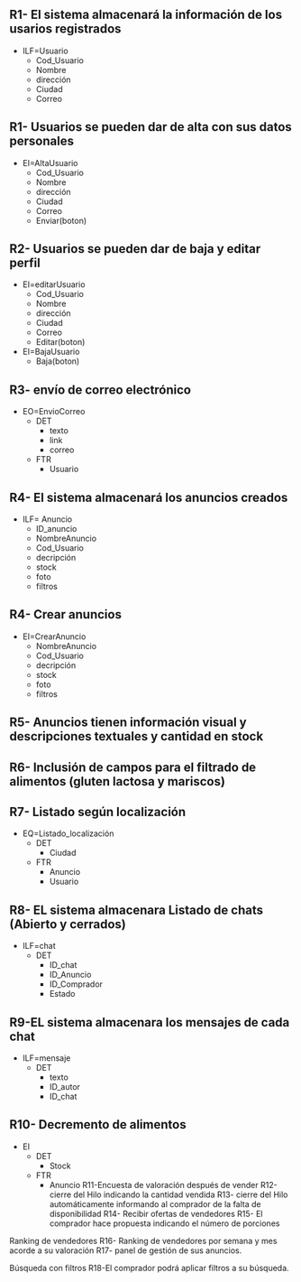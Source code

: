 ## R1- El sistema almacenará la información de los usarios registrados
* ILF=Usuario
    * Cod_Usuario
    * Nombre
    * dirección
    * Ciudad
    * Correo
## R1- Usuarios se pueden dar de alta con sus datos personales
* EI=AltaUsuario
    * Cod_Usuario
    * Nombre
    * dirección
    * Ciudad
    * Correo
    * Enviar(boton)
## R2- Usuarios se pueden dar de baja y editar perfil
* EI=editarUsuario
    * Cod_Usuario
    * Nombre
    * dirección
    * Ciudad
    * Correo
    * Editar(boton)
* EI=BajaUsuario
    * Baja(boton)
## R3- envío de correo electrónico
* EO=EnvioCorreo
    * DET
        * texto
        * link
        * correo
    * FTR
        * Usuario
## R4- El sistema almacenará los anuncios creados
* ILF= Anuncio
    * ID_anuncio
    * NombreAnuncio
    * Cod_Usuario
    * decripción
    * stock
    * foto
    * filtros
## R4- Crear anuncios
* EI=CrearAnuncio
    * NombreAnuncio
    * Cod_Usuario
    * decripción
    * stock
    * foto
    * filtros
## R5- Anuncios tienen información visual y descripciones textuales y cantidad en stock
## R6- Inclusión de campos para el filtrado de alimentos (gluten lactosa y mariscos)
## R7- Listado según localización
* EQ=Listado_localización
    * DET
        * Ciudad
    * FTR
        * Anuncio
        * Usuario
## R8- EL sistema almacenara Listado de chats (Abierto y cerrados)
*   ILF=chat
    * DET
        * ID_chat
        * ID_Anuncio
        * ID_Comprador
        * Estado

## R9-EL sistema almacenara los mensajes de cada chat
*   ILF=mensaje
    * DET
        * texto
        * ID_autor
        * ID_chat 
## R10- Decremento de alimentos
* EI
    * DET
        * Stock
    * FTR
        * Anuncio
R11-Encuesta de valoración después de vender
R12-cierre del Hilo indicando la cantidad vendida
R13- cierre del Hilo automáticamente informando al comprador de la falta de disponibilidad
R14- Recibir ofertas de vendedores
R15- El comprador hace propuesta indicando el número de porciones

Ranking de vendedores
R16- Ranking de vendedores por semana y mes acorde a su valoración
R17- panel de gestión de sus anuncios.


Búsqueda con filtros
R18-El comprador podrá aplicar filtros a su búsqueda.
